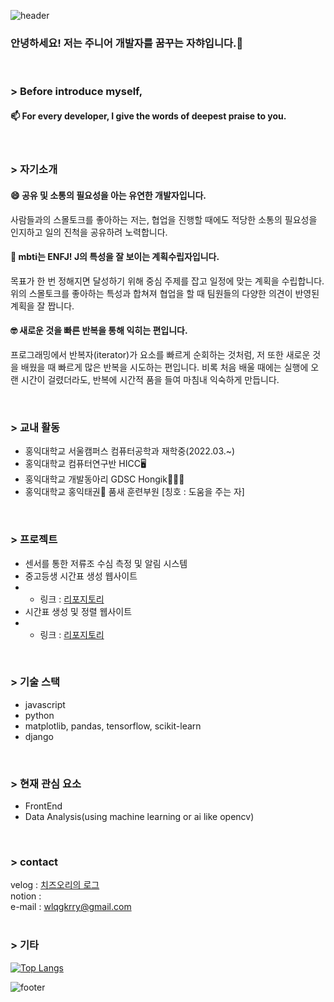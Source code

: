 ![header](https://capsule-render.vercel.app/api?type=waving&color=auto&height=190&section=header&text=Welcome%20to%20Jahya%20log%20📫&fontSize=60)
<br>

### 안녕하세요! 저는 주니어 개발자를 꿈꾸는 자햐입니다.🌱
<br>

### > Before introduce myself,
#### 📫 For every developer, I give the words of deepest praise to you.
<br>

### > 자기소개
#### 😄 공유 및 소통의 필요성을 아는 유연한 개발자입니다.
사람들과의 스몰토크를 좋아하는 저는,
협업을 진행할 때에도 적당한 소통의 필요성을 인지하고 일의 진척을 공유하려 노력합니다.

#### 🤔 mbti는 ENFJ! J의 특성을 잘 보이는 계획수립자입니다.
목표가 한 번 정해지면 달성하기 위해 중심 주제를 잡고 일정에 맞는 계획을 수립합니다.
위의 스몰토크를 좋아하는 특성과 합쳐져 협업을 할 때 팀원들의 다양한 의견이 반영된 계획을 잘 짭니다.

#### 🤓 새로운 것을 빠른 반복을 통해 익히는 편입니다.
프로그래밍에서 반복자(iterator)가 요소를 빠르게 순회하는 것처럼,
저 또한 새로운 것을 배웠을 때 빠르게 많은 반복을 시도하는 편입니다.
비록 처음 배울 때에는 실행에 오랜 시간이 걸렸더라도, 반복에 시간적 품을 들여 마침내 익숙하게 만듭니다.

<br>

### > 교내 활동
- 홍익대학교 서울캠퍼스 컴퓨터공학과 재학중(2022.03.~)
- 홍익대학교 컴퓨터연구반 HICC🖥️
- 홍익대학교 개발동아리 GDSC Hongik👩🏻‍💻
- 홍익대학교 홍익태권🥋 품새 훈련부원 [칭호 : 도움을 주는 자]
<br>

### > 프로젝트
- 센서를 통한 저류조 수심 측정 및 알림 시스템
- 중고등생 시간표 생성 웹사이트
- - 링크 : [리포지토리]([https://velog.io/@wlqgkrry/posts](https://github.com/wlqgkrry/2023-Waterfall-Timetable))
- 시간표 생성 및 정렬 웹사이트
- - 링크 : [리포지토리]()
<br>

### > 기술 스택
- javascript
- python
- matplotlib, pandas, tensorflow, scikit-learn
- django
<br>

### > 현재 관심 요소
- FrontEnd
- Data Analysis(using machine learning or ai like opencv)
<br>

### > contact
velog : [치즈오리의 로그](https://velog.io/@wlqgkrry/posts)<br/>
notion : <br/>
e-mail : wlqgkrry@gmail.com
<br>
<br>

### > 기타
[![Top Langs](https://github-readme-stats.vercel.app/api/top-langs/?username=wlqgkrry&layout=compact)](https://github.com/wlqgkrry/github-readme-stats)
<br>

![footer](https://capsule-render.vercel.app/api?section=footer&type=waving&color=auto)


